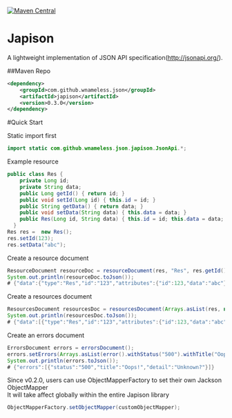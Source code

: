 [![Maven Central](https://maven-badges.herokuapp.com/maven-central/com.github.wnameless.jsonapi/japison/badge.svg)](https://maven-badges.herokuapp.com/maven-central/com.github.wnameless.jsonapi/japison)

Japison
=============
A lightweight implementation of JSON API specification(http://jsonapi.org/).

##Maven Repo
```xml
<dependency>
    <groupId>com.github.wnameless.json</groupId>
    <artifactId>japison</artifactId>
    <version>0.3.0</version>
</dependency>
```

#Quick Start

Static import first
```java
import static com.github.wnameless.json.japison.JsonApi.*;
```

Example resource
```java
public class Res {
    private Long id;
    private String data;
    public Long getId() { return id; }
    public void setId(Long id) { this.id = id; }
    public String getData() { return data; }
    public void setData(String data) { this.data = data; }
    public Res(Long id, String data) { this.id = id; this.data = data; }
  }
Res res =  new Res();
res.setId(123);
res.setData("abc");
```

Create a resource document
```java
ResourceDocument resourceDoc = resourceDocument(res, "Res", res.getId().toString());
System.out.println(resourceDoc.toJson());
# {"data":{"type":"Res","id":"123","attributes":{"id":123,"data":"abc"}}}
```

Create a resources document
```java
ResourcesDocument resourcesDoc = resourcesDocument(Arrays.asList(res, new Res(456L, "def")), "Res",  r -> r.getId().toString());
System.out.println(resourcesDoc.toJson());
# {"data":[{"type":"Res","id":"123","attributes":{"id":123,"data":"abc"}},{"type":"Res","id":"456","attributes":{"id":456,"data":"def"}}]}
```

Create an errors document
```java
ErrorsDocument errors = errorsDocument();
errors.setErrors(Arrays.asList(error().withStatus("500").withTitle("Oops!").withDetail("Unknown?")));
System.out.println(errors.toJson());
# {"errors":[{"status":"500","title":"Oops!","detail":"Unknown?"}]}
```

Since v0.2.0, users can use ObjectMapperFactory to set their own Jackson ObjectMapper<br/>
It will take affect globally within the entire Japison library
```java
ObjectMapperFactory.setObjectMapper(customObjectMapper);
```
